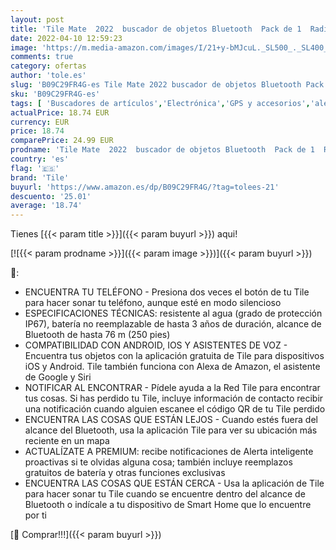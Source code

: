 ```yaml
---
layout: post
title: 'Tile Mate  2022  buscador de objetos Bluetooth  Pack de 1  Radio búsqueda 60m  compatible con Alexa  Google Smart Home  iOS  Android  Busca llaves  mandos y más  Blanco'
date: 2022-04-10 12:59:23
image: 'https://m.media-amazon.com/images/I/21+y-bMJcuL._SL500_._SL400_.jpg'
comments: true
category: ofertas
author: 'tole.es'
slug: 'B09C29FR4G-es Tile Mate 2022 buscador de objetos Bluetooth Pack de 1...'
sku: 'B09C29FR4G-es'
tags: [ 'Buscadores de artículos','Electrónica','GPS y accesorios','alexa','tile', ]
actualPrice: 18.74 EUR
currency: EUR
price: 18.74
comparePrice: 24.99 EUR
prodname: 'Tile Mate  2022  buscador de objetos Bluetooth  Pack de 1  Radio búsqueda 60m  compatible con Alexa  Google Smart Home  iOS  Android  Busca llaves  mandos y más  Blanco'
country: 'es'
flag: '🇪🇸'
brand: 'Tile'
buyurl: 'https://www.amazon.es/dp/B09C29FR4G/?tag=tolees-21'
descuento: '25.01'
average: '18.74'
---
```


Tienes [{{< param title >}}]({{< param buyurl >}}) aqui!

[![{{< param prodname >}}]({{< param image >}})]({{< param buyurl >}})

🔎:

- ENCUENTRA TU TELÉFONO - Presiona dos veces el botón de tu Tile para hacer sonar tu teléfono, aunque esté en modo silencioso
- ESPECIFICACIONES TÉCNICAS: resistente al agua (grado de protección IP67), batería no reemplazable de hasta 3 años de duración, alcance de Bluetooth de hasta 76 m (250 pies)
- COMPATIBILIDAD CON ANDROID, IOS Y ASISTENTES DE VOZ - Encuentra tus objetos con la aplicación gratuita de Tile para dispositivos iOS y Android. Tile también funciona con Alexa de Amazon, el asistente de Google y Siri
- NOTIFICAR AL ENCONTRAR - Pídele ayuda a la Red Tile para encontrar tus cosas. Si has perdido tu Tile, incluye información de contacto recibir una notificación cuando alguien escanee el código QR de tu Tile perdido
- ENCUENTRA LAS COSAS QUE ESTÁN LEJOS - Cuando estés fuera del alcance del Bluetooth, usa la aplicación Tile para ver su ubicación más reciente en un mapa
- ACTUALÍZATE A PREMIUM: recibe notificaciones de Alerta inteligente proactivas si te olvidas alguna cosa; también incluye reemplazos gratuitos de batería y otras funciones exclusivas
- ENCUENTRA LAS COSAS QUE ESTÁN CERCA - Usa la aplicación de Tile para hacer sonar tu Tile cuando se encuentre dentro del alcance de Bluetooth o indícale a tu dispositivo de Smart Home que lo encuentre por ti

[🛒 Comprar!!!]({{< param buyurl >}})
